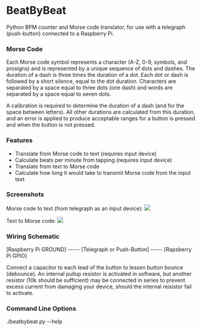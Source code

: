 # BeatByBeat

Python BPM counter and Morse code translator, for use with a telegraph (push-button) connected to a Raspberry Pi.

### Morse Code

Each Morse code symbol represents a character (A-Z, 0-9, symbols, and prosigns) and is represented by a unique sequence of dots and dashes. The duration of a dash is three times the duration of a dot. Each dot or dash is followed by a short silence, equal to the dot duration. Characters are separated by a space equal to three dots (one dash) and words are separated by a space equal to seven dots.

A calibration is required to determine the duration of a dash (and for the space between letters). All other durations are calculated from this duration, and an error is applied to produce acceptable ranges for a button is pressed and when the button is not pressed.

### Features

* Translate from Morse code to text (requires input device)
* Calculate beats per minute from tapping (requires input device)
* Translate from text to Morse code
* Calculate how long it would take to transmit Morse code from the input text

### Screenshots

Morse code to text (from telegraph as an input device):
<a href="http://kylegabriel.com/projects/wp-content/uploads/sites/3/2016/02/beatbybeat-Morse-code-translator-07.png" target="_blank"><img src="http://kylegabriel.com/projects/wp-content/uploads/sites/3/2016/02/beatbybeat-Morse-code-translator-07.png"></a>

Text to Morse code:
<a href="http://kylegabriel.com/projects/wp-content/uploads/sites/3/2016/02/beatbybeat-Morse-code-translator-06.png" target="_blank"><img src="http://kylegabriel.com/projects/wp-content/uploads/sites/3/2016/02/beatbybeat-Morse-code-translator-06.png"></a>

### Wiring Schematic

[Raspberry Pi GROUND] ----- [Telegraph or Push-Button] ----- [Rapsberry Pi GPIO]

Connect a capacitor to each lead of the button to lessen button bounce (debounce).
An internal pullup resistor is activated in software, but another resistor (10k should be sufficient) may be connected in series to prevent excess current from damaging your device, should the internal reisistor fail to activate.

### Command Line Options

./beatbybeat.py --help

